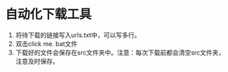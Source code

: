 # 自动化下载工具

1. 将待下载的链接写入urls.txt中，可以写多行。
2. 双击click me. bat文件
3. 下载好的文件会保存在src文件夹中。注意：每次下载前都会清空src文件夹，注意及时保存。